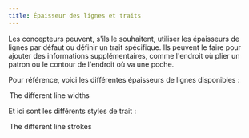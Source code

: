 ```yaml
---
title: Épaisseur des lignes et traits
---
```


Les concepteurs peuvent, s'ils le souhaitent, utiliser les épaisseurs de lignes par défaut ou définir un trait spécifique. Ils peuvent le faire pour ajouter des informations supplémentaires, comme l'endroit où plier un patron ou le contour de l'endroit où va une poche.

Pour référence, voici les différentes épaisseurs de lignes disponibles :

<Legend part="lineWidths">

The different line widths

</Legend>

Et ici sont les différents styles de trait :

<Legend part="lineStrokes">

The different line strokes

</Legend>
